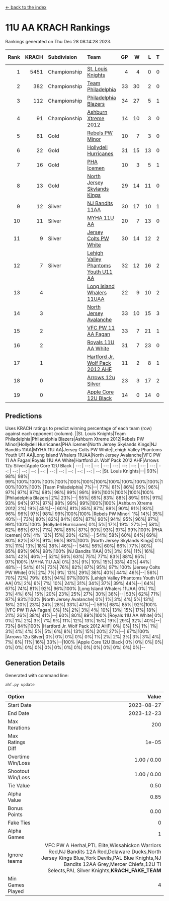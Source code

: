 [<- back to the index](readme.md)
# 11U AA KRACH Rankings
Rankings generated on Thu Dec 28 08:14:28 2023.

Rank|KRACH|Subdivision|Team|GP|W|L|T|OTW|OTL|SoS|Exp Wins|Win Diff
---:|---:|:---|:---|---:|---:|---:|---:|---:|---:|---:|---:|---:
1|5451|Championship|[St. Louis Knights](https://gamesheetstats.com/seasons/3659/teams/143319/schedule)|4|4|0|0|0|0|28|4.8|-0.0
2|382|Championship|[Team Philadelphia](https://gamesheetstats.com/seasons/3659/teams/140788/schedule)|33|30|2|0|1|0|27|31.9|0.0
3|112|Championship|[Philadelphia Blazers](https://gamesheetstats.com/seasons/3659/teams/140785/schedule)|34|27|5|1|0|1|202|28.4|0.0
4|91|Championship|[Ashburn Xtreme 2012](https://gamesheetstats.com/seasons/3659/teams/140775/schedule)|14|10|3|0|1|0|64|11.9|0.0
5|61|Gold|[Rebels PW Minor](https://gamesheetstats.com/seasons/3659/teams/140786/schedule)|10|7|3|0|0|0|61|7.9|0.0
6|22|Gold|[Hollydell Hurricanes](https://gamesheetstats.com/seasons/3659/teams/140777/schedule)|31|15|13|0|1|2|357|16.9|0.0
7|16|Gold|[PHA Icemen](https://gamesheetstats.com/seasons/3659/teams/143313/schedule)|10|3|5|1|1|0|61|5.4|0.0
8|13|Gold|[North Jersey Skylands Kings](https://gamesheetstats.com/seasons/3659/teams/140784/schedule)|29|14|11|0|2|2|44|16.9|0.0
9|12|Silver|[NJ Bandits 11AA](https://gamesheetstats.com/seasons/3659/teams/140782/schedule)|30|17|10|1|0|2|31|18.4|0.0
10|11|Silver|[MYHA 11U AA](https://gamesheetstats.com/seasons/3659/teams/140781/schedule)|20|7|13|0|0|0|226|7.9|0.0
11|9|Silver|[Jersey Colts PW White](https://gamesheetstats.com/seasons/3659/teams/140778/schedule)|30|14|12|2|2|0|25|17.9|0.0
12|7|Silver|[Lehigh Valley Phantoms Youth U11 AA](https://gamesheetstats.com/seasons/3659/teams/140779/schedule)|32|12|16|2|1|1|211|14.9|0.0
13|4||[Long Island Whalers 11UAA](https://gamesheetstats.com/seasons/3659/teams/140780/schedule)|22|9|10|2|0|1|14|10.9|0.0
14|3||[North Jersey Avalanche](https://gamesheetstats.com/seasons/3659/teams/140783/schedule)|33|10|15|3|1|4|36|13.4|0.0
15|2||[VFC PW 11 AA Fagan](https://gamesheetstats.com/seasons/3659/teams/140789/schedule)|33|7|21|1|3|1|118|11.4|0.0
16|2||[Royals 11U AA White](https://gamesheetstats.com/seasons/3659/teams/140787/schedule)|31|7|23|0|1|0|122|8.9|0.0
17|1||[Hartford Jr. Wolf Pack 2012 AHF](https://gamesheetstats.com/seasons/3659/teams/140776/schedule)|11|2|8|1|0|0|7|3.4|0.0
18|0||[Arrows 12u Silver](https://gamesheetstats.com/seasons/3659/teams/140774/schedule)|23|3|17|2|0|1|12|4.9|0.0
19|0||[Apple Core 12U Black](https://gamesheetstats.com/seasons/3659/teams/140773/schedule)|14|0|14|0|0|0|379|0.9|0.0

## Predictions
Uses KRACH ratings to predict winning percentage of each team (row) against each opponent (column).
||St. Louis Knights|Team Philadelphia|Philadelphia Blazers|Ashburn Xtreme 2012|Rebels PW Minor|Hollydell Hurricanes|PHA Icemen|North Jersey Skylands Kings|NJ Bandits 11AA|MYHA 11U AA|Jersey Colts PW White|Lehigh Valley Phantoms Youth U11 AA|Long Island Whalers 11UAA|North Jersey Avalanche|VFC PW 11 AA Fagan|Royals 11U AA White|Hartford Jr. Wolf Pack 2012 AHF|Arrows 12u Silver|Apple Core 12U Black
| --: | --: | --: | --: | --: | --: | --: | --: | --: | --: | --: | --: | --: | --: | --: | --: | --: | --: | --: | --: 
|St. Louis Knights|--| 93%| 98%| 98%| 99%|100%|100%|100%|100%|100%|100%|100%|100%|100%|100%|100%|100%|100%|100%
|Team Philadelphia|  7%|--| 77%| 81%| 86%| 95%| 96%| 97%| 97%| 97%| 98%| 98%| 99%| 99%| 99%|100%|100%|100%|100%
|Philadelphia Blazers|  2%| 23%|--| 55%| 65%| 83%| 88%| 89%| 91%| 91%| 93%| 94%| 97%| 97%| 98%| 99%| 99%|100%|100%
|Ashburn Xtreme 2012|  2%| 19%| 45%|--| 60%| 81%| 85%| 87%| 89%| 90%| 91%| 93%| 96%| 96%| 97%| 98%| 99%|100%|100%
|Rebels PW Minor|  1%| 14%| 35%| 40%|--| 73%| 80%| 82%| 84%| 85%| 87%| 90%| 94%| 95%| 96%| 97%| 99%|100%|100%
|Hollydell Hurricanes|  0%|  5%| 17%| 19%| 27%|--| 58%| 62%| 66%| 67%| 71%| 76%| 85%| 87%| 90%| 93%| 97%| 99%|100%
|PHA Icemen|  0%|  4%| 12%| 15%| 20%| 42%|--| 54%| 58%| 60%| 64%| 69%| 80%| 82%| 87%| 91%| 96%| 98%|100%
|North Jersey Skylands Kings|  0%|  3%| 11%| 13%| 18%| 38%| 46%|--| 54%| 56%| 60%| 66%| 77%| 80%| 85%| 89%| 96%| 98%|100%
|NJ Bandits 11AA|  0%|  3%|  9%| 11%| 16%| 34%| 42%| 46%|--| 52%| 56%| 63%| 75%| 77%| 83%| 88%| 95%| 97%|100%
|MYHA 11U AA|  0%|  3%|  9%| 10%| 15%| 33%| 40%| 44%| 48%|--| 54%| 61%| 73%| 76%| 82%| 87%| 95%| 97%|100%
|Jersey Colts PW White|  0%|  2%|  7%|  9%| 13%| 29%| 36%| 40%| 44%| 46%|--| 56%| 70%| 72%| 79%| 85%| 94%| 97%|100%
|Lehigh Valley Phantoms Youth U11 AA|  0%|  2%|  6%|  7%| 10%| 24%| 31%| 34%| 37%| 39%| 44%|--| 64%| 67%| 74%| 81%| 92%| 96%|100%
|Long Island Whalers 11UAA|  0%|  1%|  3%|  4%|  6%| 15%| 20%| 23%| 25%| 27%| 30%| 36%|--| 53%| 62%| 71%| 87%| 93%|100%
|North Jersey Avalanche|  0%|  1%|  3%|  4%|  5%| 13%| 18%| 20%| 23%| 24%| 28%| 33%| 47%|--| 59%| 68%| 85%| 92%|100%
|VFC PW 11 AA Fagan|  0%|  1%|  2%|  3%|  4%| 10%| 13%| 15%| 17%| 18%| 21%| 26%| 38%| 41%|--| 60%| 80%| 89%|100%
|Royals 11U AA White|  0%|  0%|  1%|  2%|  3%|  7%|  9%| 11%| 12%| 13%| 15%| 19%| 29%| 32%| 40%|--| 73%| 84%|100%
|Hartford Jr. Wolf Pack 2012 AHF|  0%|  0%|  1%|  1%|  1%|  3%|  4%|  4%|  5%|  5%|  6%|  8%| 13%| 15%| 20%| 27%|--| 67%|100%
|Arrows 12u Silver|  0%|  0%|  0%|  0%|  0%|  1%|  2%|  2%|  3%|  3%|  3%|  4%|  7%|  8%| 11%| 16%| 33%|--|100%
|Apple Core 12U Black|  0%|  0%|  0%|  0%|  0%|  0%|  0%|  0%|  0%|  0%|  0%|  0%|  0%|  0%|  0%|  0%|  0%|  0%|--

## Generation Details

Generated with command line:
```
ahf.py update
```

| Option | Value |
| :----- | ----: |
| Start Date | 2023-08-27 |
| End Date | 2023-12-23 |
| Max Iterations | 200 |
| Max Ratings Diff | 1e-05 |
| Overtime Win/Loss | 1.00 / 0.00 |
| Shootout Win/Loss | 1.00 / 0.00 |
| Tie Value | 0.50 |
| Alpha Value | 0.85 |
| Bonus Points | 0.00 |
| Fake Ties | 0 |
| Alpha Games | 1 |
| Ignore teams | VFC PW A Herhal,PTL Elite,Wissahickon Warriors Red,NJ Bandits 12A Red,Delaware Ducks,North Jersey Kings Blue,York Devils,PAL Blue Knights,NJ Bandits 12AA Grey,Mercer Chiefs,12U TI Selects,PAL Silver Knights,__KRACH_FAKE_TEAM__ |
| Min Games Played | 4 |

